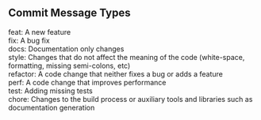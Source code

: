 ## Commit Message Types

feat: A new feature\
fix: A bug fix\
docs: Documentation only changes\
style: Changes that do not affect the meaning of the code (white-space, formatting, missing semi-colons, etc)\
refactor: A code change that neither fixes a bug or adds a feature\
perf: A code change that improves performance\
test: Adding missing tests\
chore: Changes to the build process or auxiliary tools and libraries such as documentation generation